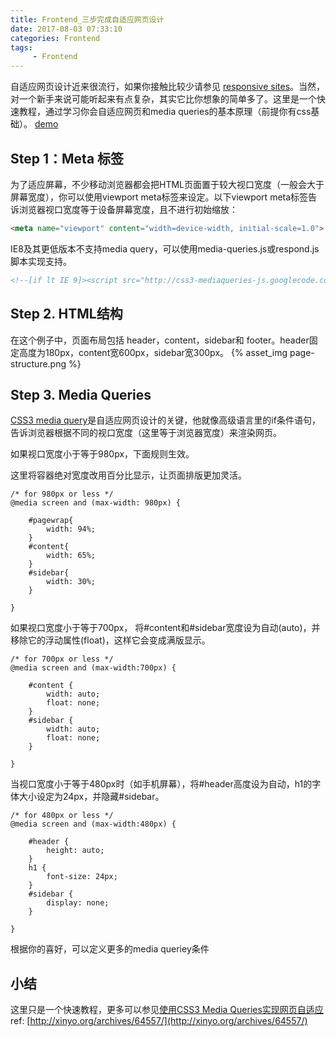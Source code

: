 ```yaml
---
title: Frontend_三步完成自适应网页设计
date: 2017-08-03 07:33:10
categories: Frontend
tags:
     - Frontend
---
```


自适应网页设计近来很流行，如果你接触比较少请参见 [responsive sites](http://webdesignerwall.com/trends/inspiration-fluid-responsive-design)。当然，对一个新手来说可能听起来有点复杂，其实它比你想象的简单多了。这里是一个快速教程，通过学习你会自适应网页和media queries的基本原理（前提你有css基础）。
[demo](http://webdesignerwall.com/demo/responsive-design/index.html)

## Step 1：Meta 标签

为了适应屏幕，不少移动浏览器都会把HTML页面置于较大视口宽度（一般会大于屏幕宽度），你可以使用viewport meta标签来设定。以下viewport meta标签告诉浏览器视口宽度等于设备屏幕宽度，且不进行初始缩放：
```html
<meta name="viewport" content="width=device-width, initial-scale=1.0">
```
IE8及其更低版本不支持media query，可以使用media-queries.js或respond.js脚本实现支持。
```html
<!--[if lt IE 9]><script src="http://css3-mediaqueries-js.googlecode.com/svn/trunk/css3-mediaqueries.js"></script> <![endif]-->
```
## Step 2. HTML结构

在这个例子中，页面布局包括 header，content，sidebar和
footer。header固定高度为180px，content宽600px，sidebar宽300px。
{% asset_img page-structure.png %}

## Step 3. Media Queries

[CSS3 media query](http://webdesignerwall.com/tutorials/css3-media-queries)是自适应网页设计的关键，他就像高级语言里的if条件语句，告诉浏览器根据不同的视口宽度（这里等于浏览器宽度）来渲染网页。

如果视口宽度小于等于980px，下面规则生效。

这里将容器绝对宽度改用百分比显示，让页面排版更加灵活。

```
/* for 980px or less */
@media screen and (max-width: 980px) {

    #pagewrap{
        width: 94%;
    }
    #content{
        width: 65%;
    }
    #sidebar{
        width: 30%;
    }

}
```
如果视口宽度小于等于700px， 将#content和#sidebar宽度设为自动(auto)，并移除它的浮动属性(float)，这样它会变成满版显示。

```
/* for 700px or less */
@media screen and (max-width:700px) {

    #content {
        width: auto;
        float: none;
    }
    #sidebar {
        width: auto;
        float: none;
    }

}
```
当视口宽度小于等于480px时（如手机屏幕），将#header高度设为自动，h1的字体大小设定为24px，并隐藏#sidebar。

```
/* for 480px or less */
@media screen and (max-width:480px) {

    #header {
        height: auto;
    }
    h1 {
        font-size: 24px;
    }
    #sidebar {
        display: none;
    }

}
```
根据你的喜好，可以定义更多的media queriey条件

## 小结
这里只是一个快速教程，更多可以参见[使用CSS3 Media Queries实现网页自适应](http://xinyo.org/archives/62104/)
ref:
[http://xinyo.org/archives/64557/](http://xinyo.org/archives/64557/)
